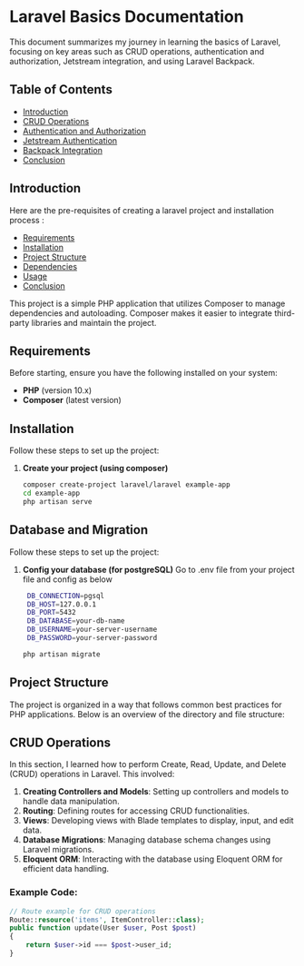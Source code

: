 # Laravel Basics Documentation
This document summarizes my journey in learning the basics of Laravel, focusing on key areas such as CRUD operations, authentication and authorization, Jetstream integration, and using Laravel Backpack.

## Table of Contents

- [Introduction](#introduction)
- [CRUD Operations](#crud-operations)
- [Authentication and Authorization](#authentication-and-authorization)
- [Jetstream Authentication](#jetstream-authentication)
- [Backpack Integration](#backpack-integration)
- [Conclusion](#conclusion)

## Introduction

Here are the pre-requisites of creating a laravel project and installation process : 
- [Requirements](#requirements)
- [Installation](#installation)
- [Project Structure](#project-structure)
- [Dependencies](#dependencies)
- [Usage](#usage)
- [Conclusion](#conclusion)


This project is a simple PHP application that utilizes Composer to manage dependencies and autoloading. Composer makes it easier to integrate third-party libraries and maintain the project.

## Requirements

Before starting, ensure you have the following installed on your system:

- **PHP** (version 10.x)
- **Composer** (latest version)

## Installation

Follow these steps to set up the project:

1. **Create your project (using composer)**

   ```bash
   composer create-project laravel/laravel example-app
   cd example-app
   php artisan serve


## Database and Migration

Follow these steps to set up the project:

1. **Config your database (for postgreSQL)**
   Go to .env file from your project file and config as below
   ```bash
    DB_CONNECTION=pgsql
    DB_HOST=127.0.0.1
    DB_PORT=5432
    DB_DATABASE=your-db-name
    DB_USERNAME=your-server-username
    DB_PASSWORD=your-server-password

    ```

    ```bash
    php artisan migrate
    ```

## Project Structure

The project is organized in a way that follows common best practices for PHP applications. Below is an overview of the directory and file structure:





## CRUD Operations

In this section, I learned how to perform Create, Read, Update, and Delete (CRUD) operations in Laravel. This involved:

1. **Creating Controllers and Models**: Setting up controllers and models to handle data manipulation.
2. **Routing**: Defining routes for accessing CRUD functionalities.
3. **Views**: Developing views with Blade templates to display, input, and edit data.
4. **Database Migrations**: Managing database schema changes using Laravel migrations.
5. **Eloquent ORM**: Interacting with the database using Eloquent ORM for efficient data handling.

### Example Code:

```php
// Route example for CRUD operations
Route::resource('items', ItemController::class);
public function update(User $user, Post $post)
{
    return $user->id === $post->user_id;
}
```


